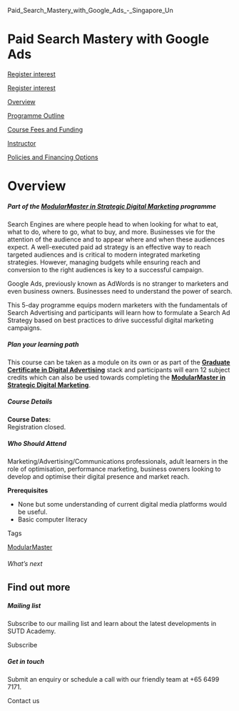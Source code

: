 Paid_Search_Mastery_with_Google_Ads_-_Singapore_Un



Paid Search Mastery with Google Ads
===================================

[Register interest](/admissions/academy/modular-master/register-your-interest-modularmaster-certificate-in-strategic-digital-marketing/)

[Register interest](/admissions/academy/modular-master/register-your-interest-modularmaster-certificate-in-strategic-digital-marketing/)

[Overview](/course/paid-search-mastery-with-google-ads/#tabs)

[Programme Outline](/course/paid-search-mastery-with-google-ads/programme-outline/#tabs)

[Course Fees and Funding](/course/paid-search-mastery-with-google-ads/course-fees-and-funding/#tabs)

[Instructor](/course/paid-search-mastery-with-google-ads/instructor/#tabs)

[Policies and Financing Options](/course/paid-search-mastery-with-google-ads/policies-and-financing-options/#tabs)

Overview
========

##### **Part of the [ModularMaster in Strategic Digital Marketing](/repo/course/modularmaster-in-strategic-digital-marketing/ "ModularMasters in Strategic Digital Marketing") programme**

Search Engines are where people head to when looking for what to eat, what to do, where to go, what to buy, and more. Businesses vie for the attention of the audience and to appear where and when these audiences expect. A well-executed paid ad strategy is an effective way to reach targeted audiences and is critical to modern integrated marketing strategies. However, managing budgets while ensuring reach and conversion to the right audiences is key to a successful campaign.

Google Ads, previously known as AdWords is no stranger to marketers and even business owners. Businesses need to understand the power of search.

This 5-day programme equips modern marketers with the fundamentals of Search Advertising and participants will learn how to formulate a Search Ad Strategy based on best practices to drive successful digital marketing campaigns.

##### **Plan your learning path**

This course can be taken as a module on its own or as part of the **[Graduate Certificate in Digital Advertising](/repo/course/graduate-certificate-digital-marketing/ "Learn more")** stack and participants will earn 12 subject credits which can also be used towards completing the **[ModularMaster in Strategic Digital Marketing](/repo/course/modularmaster-in-strategic-digital-marketing/ "Learn more")**.

##### **Course Details**

**Course Dates:**  
Registration closed.

##### **Who Should Attend**

Marketing/Advertising/Communications professionals, adult learners in the role of optimisation, performance marketing, business owners looking to develop and optimise their digital presence and market reach.

**Prerequisites**

* None but some understanding of current digital media platforms would be useful.
* Basic computer literacy

Tags

[ModularMaster](/admissions/academy/courses-and-modules/?academy-type-course=792)

###### What’s next

Find out more
-------------

##### Mailing list

Subscribe to our mailing list and learn about the latest developments in SUTD Academy.

Subscribe

##### Get in touch

Submit an enquiry or schedule a call with our friendly team at +65 6499 7171.

Contact us

